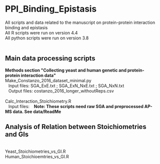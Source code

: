 # PPI_Binding_Epistasis
All scripts and data related to the manuscript on protein-protein interaction binding and epistasis <br>
All R scripts were run on version 4.4 <br>
All python scripts were run on version 3.8 <br>
<br>
## Main data processing scripts 
**Methods section "Collecting yeast and human genetic and protein-protein interaction data"** <br>
Make_Constanzo_2016_dataset_minimal.py <br>
&ensp; Input files: SGA_ExE.txt ; SGA_ExN_NxE.txt ; SGA_NxN.txt <br>
&ensp; Output files: costanzo_2016_longer_withoutReps.csv <br>
<br>
Calc_Interaction_Stoichiometry.R <br>
&ensp; Input files: 
&ensp; 
**Note: These scripts need raw SGA and preprocessed AP-MS data. See data/ReadMe**

## Analysis of Relation between Stoichiometries and GIs
<br>
Yeast_Stoichiometries_vs_GI.R <br>
Human_Stoichioemtries_vs_GI.R <br>



